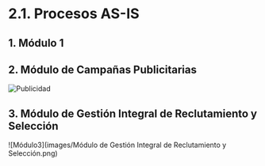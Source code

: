 # 2.1. Procesos AS-IS
## 1. Módulo 1
## 2. Módulo de Campañas Publicitarias
![Publicidad](https://github.com/user-attachments/assets/830ef9d7-6898-4bea-a101-9fe6b502ece3)

## 3. Módulo de Gestión Integral de Reclutamiento y Selección
![Módulo3](images/Módulo de Gestión Integral de Reclutamiento y Selección.png)
